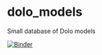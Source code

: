 # dolo_models
Small database of Dolo models


[![Binder](https://mybinder.org/badge_logo.svg)](https://mybinder.org/v2/gh/Econforge/dolo_models/master?urlpath=lab)

